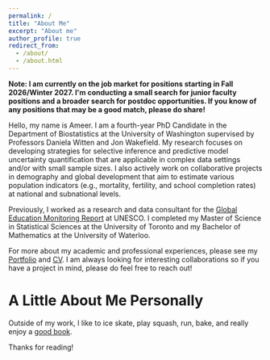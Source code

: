```yaml
---
permalink: /
title: "About Me"
excerpt: "About me"
author_profile: true
redirect_from: 
  - /about/
  - /about.html
---
```


**Note: I am currently on the job market for positions starting in Fall 2026/Winter 2027. I'm conducting a small search for junior faculty  positions and a broader search for postdoc opportunities. If you know of any positions that may be a good match, please do share!**

Hello, my name is Ameer. I am a fourth-year PhD Candidate in the Department of Biostatistics at the University of Washington supervised by Professors Daniela Witten and Jon Wakefield. My research focuses on developing strategies for selective inference and predictive model uncertainty quantification that are applicable in complex data settings and/or with small sample sizes. I also actively work on collaborative projects in demography and global development that aim to estimate various population indicators (e.g., mortality, fertility, and school completion rates) at national and subnational levels.

Previously, I worked as a research and data consultant for the [Global Education Monitoring Report](https://en.unesco.org/gem-report/) at UNESCO. I completed my Master of Science in Statistical Sciences at the University of Toronto and my Bachelor of Mathematics at the University of Waterloo. 

For more about my academic and professional experiences, please see my [Portfolio](https://ameerd.github.io/portfolio) and [CV](https://ameerd.github.io/files/Ameer_D_CV.pdf). I am always looking for interesting collaborations so if you have a project in mind, please do feel free to reach out!

A Little About Me Personally
======
Outside of my work, I like to ice skate, play squash, run, bake, and really enjoy a [good book](https://ameerd.github.io/readinglist).  

Thanks for reading!
